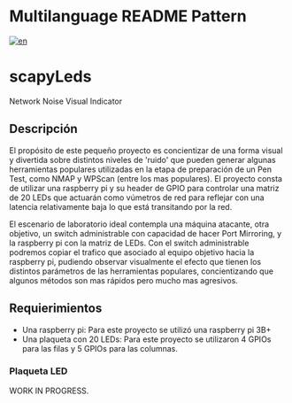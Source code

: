 # Multilanguage README Pattern
[![en](https://img.shields.io/badge/lang-en-red.svg)](https://github.com/agmaiztegui/scapyLeds/blob/main/README.md)

# scapyLeds
Network Noise Visual Indicator

## Descripción
El propósito de este pequeño proyecto es concientizar de una forma visual y divertida sobre distintos niveles de 'ruido' que pueden generar algunas herramientas populares utilizadas en la etapa de preparación de un Pen Test, como NMAP y WPScan (entre los mas populares). El proyecto consta de utilizar una raspberry pi y su header de GPIO para controlar una matriz de 20 LEDs que actuarán como vúmetros de red para reflejar con una latencia relativamente baja lo que está transitando por la red.

El escenario de laboratorio ideal contempla una máquina atacante, otra objetivo, un switch administrable con capacidad de hacer Port Mirroring, y la raspberry pi con la matriz de LEDs. Con el switch administrable podremos copiar el trafico que asociado al equipo objetivo hacia la raspberry pi, pudiendo observar visualmente el efecto que tienen los distintos parámetros de las herramientas populares, concientizando que algunos métodos son mas rápidos pero mucho mas agresivos.

## Requierimientos
- Una raspberry pi: Para este proyecto se utilizó una raspberry pi 3B+
- Una plaqueta con 20 LEDs: Para este proyecto se utilizaron 4 GPIOs para las filas y 5 GPIOs para las columnas.

### Plaqueta LED
WORK IN PROGRESS.


